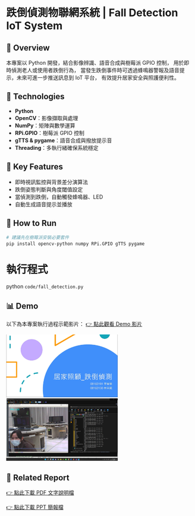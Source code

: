 # 跌倒偵測物聯網系統 | Fall Detection IoT System


## 📌 Overview
本專案以 Python 開發，結合影像辨識、語音合成與樹莓派 GPIO 控制，
用於即時偵測老人或使用者跌倒行為，
當發生跌倒事件時可透過蜂鳴器警報及語音提示，未來可進一步推送訊息到 IoT 平台，
有效提升居家安全與照護便利性。


## 🧰 Technologies
- **Python**
- **OpenCV**：影像擷取與處理
- **NumPy**：矩陣與數學運算
- **RPi.GPIO**：樹莓派 GPIO 控制
- **gTTS & pygame**：語音合成與撥放提示音
- **Threading**：多執行緒確保系統穩定


## 🎯 Key Features
- 即時視訊監控與背景差分演算法
- 跌倒姿態判斷與角度閾值設定
- 當偵測到跌倒，自動觸發蜂鳴器、LED
- 自動生成語音提示並播放


## 📂 How to Run
```bash
# 建議先在樹莓派安裝必要套件
pip install opencv-python numpy RPi.GPIO gTTS pygame
```

# 執行程式
python `code/fall_detection.py`


## 📊 Demo
以下為本專案執行過程示範影片：
[👉 點此觀看 Demo 影片](https://drive.google.com/file/d/1lobTv1jgX47lWRnSClhSc8mQvUKVrcAr/view?usp=drive_link)

<img src="images/demo_cover1.png" width="300"/>
<img src="images/demo_cover2.png" width="300"/>

## 📄 Related Report
[👉 點此下載 PDF 文字說明檔](./report_word.pdf)

[👉 點此下載 PPT 簡報檔](./report_ppt.pdf)
